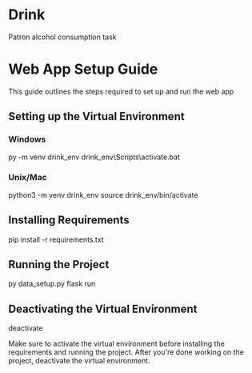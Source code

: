 # Drink
Patron alcohol consumption task

# Web App Setup Guide

This guide outlines the steps required to set up and run the web app

## Setting up the Virtual Environment

### Windows
py -m venv drink_env
drink_env\Scripts\activate.bat

### Unix/Mac
python3 -m venv drink_env
source drink_env/bin/activate

## Installing Requirements
pip install -r requirements.txt

## Running the Project
py data_setup.py
flask run

## Deactivating the Virtual Environment
deactivate

Make sure to activate the virtual environment before installing the requirements and running the project. After you're done working on the project, deactivate the virtual environment.
